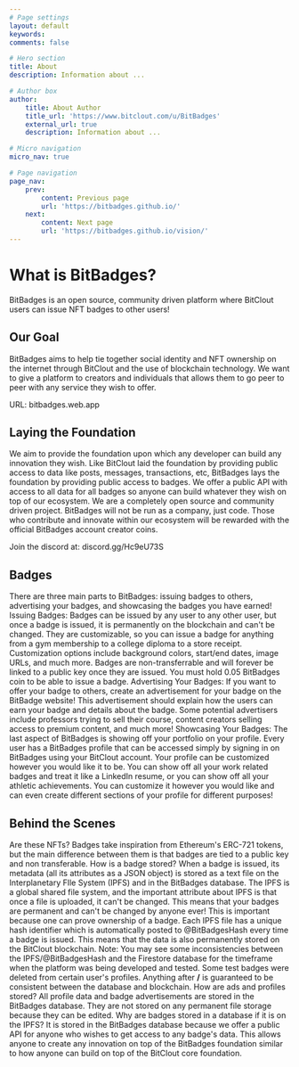 ```yaml
---
# Page settings
layout: default
keywords:
comments: false

# Hero section
title: About
description: Information about ...

# Author box
author:
    title: About Author
    title_url: 'https://www.bitclout.com/u/BitBadges'
    external_url: true
    description: Information about ...

# Micro navigation
micro_nav: true

# Page navigation
page_nav:
    prev:
        content: Previous page
        url: 'https://bitbadges.github.io/'
    next:
        content: Next page
        url: 'https://bitbadges.github.io/vision/'
---
```

# What is BitBadges?
BitBadges is an open source, community driven platform where BitClout users can issue NFT badges to other users!

## Our Goal
BitBadges aims to help tie together social identity and NFT ownership on the internet through BitClout and the use of blockchain technology. We want to give a platform to creators and individuals that allows them to go peer to peer with any service they wish to offer. 

URL: bitbadges.web.app

## Laying the Foundation
We aim to provide the foundation upon which any developer can build any innovation they wish. Like BitClout laid the foundation by providing public access to data like posts, messages, transactions, etc, BitBadges lays the foundation by providing public access to badges. We offer a public API with access to all data for all badges so anyone can build whatever they wish on top of our ecosystem.
We are a completely open source and community driven project. BitBadges will not be run as a company, just code. Those who contribute and innovate within our ecosystem will be rewarded with the official BitBadges account creator coins.

Join the discord at: discord.gg/Hc9eU73S

## Badges
There are three main parts to BitBadges: issuing badges to others, advertising your badges, and showcasing the badges you have earned!
Issuing Badges: Badges can be issued by any user to any other user, but once a badge is issued, it is permanently on the blockchain and can't be changed. They are customizable, so you can issue a badge for anything from a gym membership to a college diploma to a store receipt. Customization options include background colors, start/end dates, image URLs, and much more. Badges are non-transferrable and will forever be linked to a public key once they are issued.  You must hold 0.05 BitBadges coin to be able to issue a badge.
Advertising Your Badges: If you want to offer your badge to others, create an advertisement for your badge on the BitBadge website! This advertisement should explain how the users can earn your badge and details about the badge. Some potential advertisers include professors trying to sell their course, content creators selling access to premium content, and much more!
Showcasing Your Badges: The last aspect of BitBadges is showing off your portfolio on your profile. Every user has a BitBadges profile that can be accessed simply by signing in on BitBadges using your BitClout account. Your profile can be customized however you would like it to be. You can show off all your work related badges and treat it like a LinkedIn resume, or you can show off all your athletic achievements. You can customize it however you would like and can even create different sections of your profile for different purposes!

## Behind the Scenes
Are these NFTs? Badges take inspiration from Ethereum's ERC-721 tokens, but the main difference between them is that badges are tied to a public key and non transferable.
How is a badge stored? When a badge is issued, its metadata (all its attributes as a JSON object) is stored as a text file on the Interplanetary FIle System (IPFS) and in the BitBadges database. The IPFS is a global shared file system, and the important attribute about IPFS is that once a file is uploaded, it can't be changed. This means that your badges are permanent and can't be changed by anyone ever! This is important because one can prove ownership of a badge. Each IPFS file has a unique hash identifier which is automatically posted to @BitBadgesHash every time a badge is issued. This means that the data is also permanently stored on the BitClout blockchain.
Note: You may see some inconsistencies between the IPFS/@BitBadgesHash and the Firestore database for the timeframe when the platform was being developed and tested. Some test badges were deleted from certain user's profiles. Anything after __/__ is guaranteed to be consistent between the database and blockchain.
How are ads and profiles stored? All profile data and badge advertisements are stored in the BitBadges database. They are not stored on any permanent file storage because they can be edited.
Why are badges stored in a database if it is on the IPFS? It is stored in the BitBadges database because we offer a public API for anyone who wishes to get access to any badge's data. This allows anyone to create any innovation on top of the BitBadges foundation similar to how anyone can build on top of the BitClout core foundation. 
